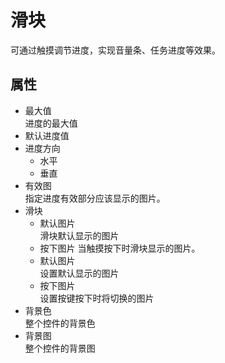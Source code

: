 # 滑块
可通过触摸调节进度，实现音量条、任务进度等效果。

## 属性
* 最大值   
  进度的最大值
* 默认进度值   
* 进度方向   
  * 水平   
  * 垂直   
* 有效图   
  指定进度有效部分应该显示的图片。
* 滑块   
   * 默认图片   
     滑块默认显示的图片   
   * 按下图片
     当触摸按下时滑块显示的图片。
   * 默认图片   
     设置默认显示的图片  
   * 按下图片   
     设置按键按下时将切换的图片
* 背景色     
  整个控件的背景色
* 背景图   
    整个控件的背景图



